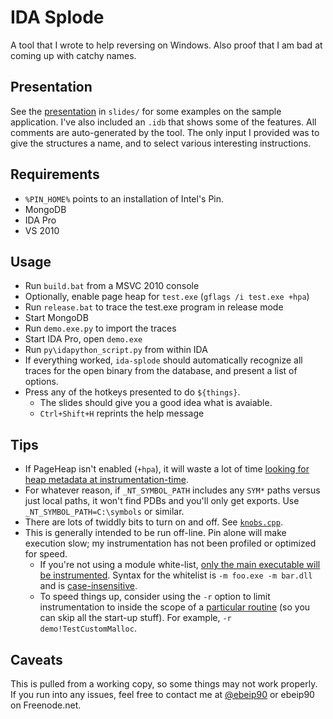 # IDA Splode

A tool that I wrote to help reversing on Windows.  Also proof that I am bad at coming up with catchy names.

## Presentation

See the [presentation](https://docs.google.com/viewer?url=https://github.com/zachriggle/ida-splode/raw/master/slides/slides.pdf) in `slides/` for some examples on the sample application.  I've also included an `.idb` that shows some of the features.  All comments are auto-generated by the tool.  The only input I provided was to give the structures a name, and to select various interesting instructions.

## Requirements

- `%PIN_HOME%` points to an installation of Intel's Pin.
- MongoDB
- IDA Pro
- VS 2010

## Usage

- Run `build.bat` from a MSVC 2010 console
- Optionally, enable page heap for `test.exe` (`gflags /i test.exe +hpa`)
- Run `release.bat` to trace the test.exe program in release mode
- Start MongoDB
- Run `demo.exe.py` to import the traces
- Start IDA Pro, open `demo.exe`
- Run `py\idapython_script.py` from within IDA
- If everything worked, `ida-splode` should automatically recognize all traces for the open binary from the database, and present a list of options.
- Press any of the hotkeys presented to do `${things}`.  
    - The slides should give you a good idea what is avaiable.
    - `Ctrl+Shift+H` reprints the help message

## Tips

- If PageHeap isn't enabled (`+hpa`), it will waste a lot of time [looking for heap metadata at instrumentation-time](https://github.com/zachriggle/ida-splode/blob/master/src/symbolic-heap.cpp#L207).
- For whatever reason, if `_NT_SYMBOL_PATH` includes any `SYM*` paths versus just local paths, it won't find PDBs and you'll only get exports.  Use `_NT_SYMBOL_PATH=C:\symbols` or similar.
- There are lots of twiddly bits to turn on and off.  See [`knobs.cpp`](https://github.com/zachriggle/ida-splode/blob/master/src/knobs.cpp).
- This is generally intended to be run off-line.  Pin alone will make execution slow; my instrumentation has not been profiled or optimized for speed.
    - If you're not using a module white-list, [only the main executable will be instrumented](https://github.com/zachriggle/ida-splode/blob/master/src/ida-splode.cpp#L98).  Syntax for the whitelist is `-m foo.exe -m bar.dll` and is [case-insensitive](https://github.com/zachriggle/ida-splode/blob/master/src/named-image-instrumenter.cpp#L20).
    - To speed things up, consider using the `-r` option to limit instrumentation to inside the scope of a [particular routine](https://github.com/zachriggle/ida-splode/blob/945fb53ada37e7ef736c7b9c6fa538ef39a26d15/src/ida-splode.cpp#L158) (so you can skip all the start-up stuff).  For example, `-r demo!TestCustomMalloc`.


## Caveats

This is pulled from a working copy, so some things may not work properly.  If you run into any issues, feel free to contact me at [@ebeip90](https://twitter.com/ebeip90) or ebeip90 on Freenode.net.

